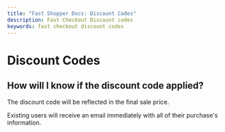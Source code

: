 ```yaml
---
title: "Fast Shopper Docs: Discount Codes"
description: Fast Checkout Discount codes
keywords: fast checkout discount codes
---
```


# Discount Codes

## How will I know if the discount code applied?

The discount code will be reflected in the final sale price.

Existing users will receive an email immediately with all of their purchase's information.
